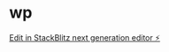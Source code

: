 # wp

[Edit in StackBlitz next generation editor ⚡️](https://stackblitz.com/~/github.com/dwhale69/wp)